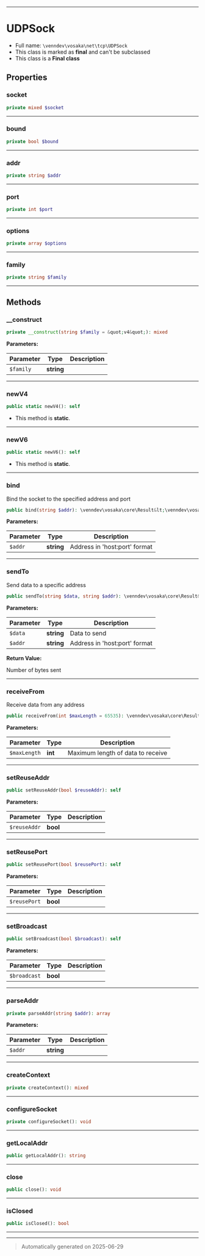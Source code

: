***

# UDPSock





* Full name: `\venndev\vosaka\net\tcp\UDPSock`
* This class is marked as **final** and can't be subclassed
* This class is a **Final class**



## Properties


### socket



```php
private mixed $socket
```






***

### bound



```php
private bool $bound
```






***

### addr



```php
private string $addr
```






***

### port



```php
private int $port
```






***

### options



```php
private array $options
```






***

### family



```php
private string $family
```






***

## Methods


### __construct



```php
private __construct(string $family = &quot;v4&quot;): mixed
```








**Parameters:**

| Parameter | Type | Description |
|-----------|------|-------------|
| `$family` | **string** |  |





***

### newV4



```php
public static newV4(): self
```



* This method is **static**.








***

### newV6



```php
public static newV6(): self
```



* This method is **static**.








***

### bind

Bind the socket to the specified address and port

```php
public bind(string $addr): \venndev\vosaka\core\Result&lt;\venndev\vosaka\net\tcp\UDPSock&gt;
```








**Parameters:**

| Parameter | Type | Description |
|-----------|------|-------------|
| `$addr` | **string** | Address in &#039;host:port&#039; format |





***

### sendTo

Send data to a specific address

```php
public sendTo(string $data, string $addr): \venndev\vosaka\core\Result&lt;int&gt;
```








**Parameters:**

| Parameter | Type | Description |
|-----------|------|-------------|
| `$data` | **string** | Data to send |
| `$addr` | **string** | Address in &#039;host:port&#039; format |


**Return Value:**

Number of bytes sent




***

### receiveFrom

Receive data from any address

```php
public receiveFrom(int $maxLength = 65535): \venndev\vosaka\core\Result&lt;array{data: string, peerAddr: string}&gt;
```








**Parameters:**

| Parameter | Type | Description |
|-----------|------|-------------|
| `$maxLength` | **int** | Maximum length of data to receive |





***

### setReuseAddr



```php
public setReuseAddr(bool $reuseAddr): self
```








**Parameters:**

| Parameter | Type | Description |
|-----------|------|-------------|
| `$reuseAddr` | **bool** |  |





***

### setReusePort



```php
public setReusePort(bool $reusePort): self
```








**Parameters:**

| Parameter | Type | Description |
|-----------|------|-------------|
| `$reusePort` | **bool** |  |





***

### setBroadcast



```php
public setBroadcast(bool $broadcast): self
```








**Parameters:**

| Parameter | Type | Description |
|-----------|------|-------------|
| `$broadcast` | **bool** |  |





***

### parseAddr



```php
private parseAddr(string $addr): array
```








**Parameters:**

| Parameter | Type | Description |
|-----------|------|-------------|
| `$addr` | **string** |  |





***

### createContext



```php
private createContext(): mixed
```












***

### configureSocket



```php
private configureSocket(): void
```












***

### getLocalAddr



```php
public getLocalAddr(): string
```












***

### close



```php
public close(): void
```












***

### isClosed



```php
public isClosed(): bool
```












***


***
> Automatically generated on 2025-06-29
